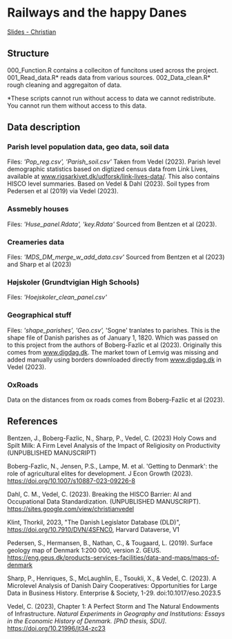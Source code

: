 # Railways and the happy Danes


[Slides - Christian](https://raw.githack.com/christianvedels/Railways_and_the_happy_Danes/refs/heads/regressions/Slides/Slides.html)

## Structure
000_Function.R contains a colleciton of funcitons used across the project. 
001_Read_data.R* reads data from various sources. 
002_Data_clean.R* rough cleaning and aggregaiton of data. 

*These scripts cannot run without access to data we cannot redistribute. You cannot run them without access to this data. 

## Data description

### Parish level population data, geo data, soil data
Files: *'Pop_reg.csv', 'Parish_soil.csv'*
Taken from Vedel (2023). Parish level demographic statistics based on digtized census data from Link Lives, available at www.rigsarkivet.dk/udforsk/link-lives-data/. This also contains HISCO level summaries. Based on Vedel & Dahl (2023). 
Soil types from Pedersen et al (2019) via Vedel (2023).

### Assmebly houses
Files: *'Huse_panel.Rdata', 'key.Rdata'*
Sourced from Bentzen et al (2023). 

### Creameries data
Files: *'MDS_DM_merge_w_add_data.csv'*
Sourced from Bentzen et al (2023) and Sharp et al (2023)

### Højskoler (Grundtvigian High Schools)
Files: *'Hoejskoler_clean_panel.csv'*

### Geographical stuff
Files: *'shape_parishes', 'Geo.csv',*
'Sogne' tranlates to parishes. This is the shape file of Danish parishes as of January 1, 1820. Which was passed on to this project from the authors of Boberg-Fazlic et al (2023). Originally this comes from www.digdag.dk. The market town of Lemvig was missing and added manually using borders downloaded directly from www.digdag.dk in Vedel (2023).

### OxRoads
Data on the distances from ox roads comes from Boberg-Fazlic et al (2023).

## References
Bentzen, J., Boberg-Fazlic, N., Sharp, P., Vedel, C. (2023) Holy Cows and Spilt Milk: A Firm Level Analysis of the Impact of Religiosity on Productivity (UNPUBLISHED MANUSCRIPT)

Boberg-Fazlic, N., Jensen, P.S., Lampe, M. et al. 'Getting to Denmark': the role of agricultural elites for development. J Econ Growth (2023). <https://doi.org/10.1007/s10887-023-09226-8>

Dahl, C. M., Vedel, C. (2023). Breaking the HISCO Barrier: AI and Occupational Data Standardization. (UNPUBLISHED MANUSCRIPT). https://sites.google.com/view/christianvedel

Klint, Thorkil, 2023, "The Danish Legislator Database (DLD)", https://doi.org/10.7910/DVN/4SFNC0, Harvard Dataverse, V1

Pedersen, S., Hermansen, B., Nathan, C., & Tougaard, L. (2019). Surface geology map of Denmark 1:200 000, version 2. GEUS. https://eng.geus.dk/products-services-facilities/data-and-maps/maps-of-denmark

Sharp, P., Henriques, S., McLaughlin, E., Tsoukli, X., & Vedel, C. (2023). A Microlevel Analysis of Danish Dairy Cooperatives: Opportunities for Large Data in Business History. Enterprise & Society, 1-29. doi:10.1017/eso.2023.5 

Vedel, C. (2023), Chapter 1: A Perfect Storm and The Natural Endowments of Infrastructure. *Natural Experiments in Geography and Institutions: Essays in the Economic History of Denmark. [PhD thesis, SDU]*. https://doi.org/10.21996/jt34-zc23



 
